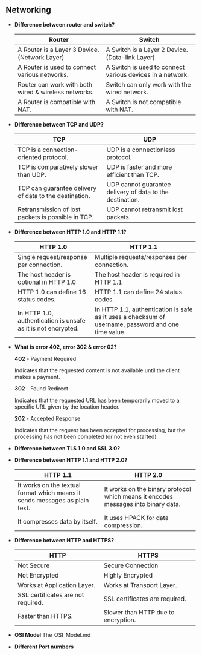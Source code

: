 ## Networking

- **Difference between router and switch?**
    
    
    | Router | Switch |
    | --- | --- |
    | A Router is a Layer 3 Device. (Network Layer) | A Switch is a Layer 2 Device. (Data-link Layer) |
    | A Router is used to connect various networks. | A Switch is used to connect various devices in a network. |
    | Router can work with both wired & wireless networks. | Switch can only work with the wired network. |
    | A Router is compatible with NAT. | A Switch is not compatible with NAT. |
- **Difference between TCP and UDP?**
    
    
    | TCP | UDP |
    | --- | --- |
    | TCP is a connection-oriented protocol. | UDP is a connectionless protocol. |
    | TCP is comparatively slower than UDP. | UDP is faster and more efficient than TCP. |
    | TCP can guarantee delivery of data to the destination. | UDP cannot guarantee delivery of data to the destination. |
    | Retransmission of lost packets is possible in TCP. | UDP cannot retransmit lost packets. |
- **Difference between HTTP 1.0 and HTTP 1.1?**
    
    
    | HTTP 1.0 | HTTP 1.1 |
    | --- | --- |
    | Single request/response per connection. | Multiple requests/responses per connection. |
    | The host header is optional in HTTP 1.0 | The host header is required in HTTP 1.1 |
    | HTTP 1.0 can define 16 status codes. | HTTP 1.1 can define 24 status codes. |
    | In HTTP 1.0, authentication is unsafe as it is not encrypted. | In HTTP 1.1, authentication is safe as it uses a checksum of username, password and one time value. |
- **What is error 402, error 302 & error 02?**
    
    **402** - Payment Required 
    
    Indicates that the requested content is not available until the client makes a payment.
    
    **302** - Found Redirect 
    
    Indicates that the requested URL has been temporarily moved to a specific URL given by the location header.
    
    **202** - Accepted Response 
    
    Indicates that the request has been accepted for processing, but the processing has not been completed (or not even started).
    
- **Difference between TLS 1.0 and SSL 3.0?**
- **Difference between HTTP 1.1 and HTTP 2.0?**
    
    
    | HTTP 1.1 | HTTP 2.0 |
    | --- | --- |
    | It works on the textual format which means it sends messages as plain text. | It works on the binary protocol which means it encodes messages into binary data. |
    | It compresses data by itself. | It uses HPACK for data compression. |
    
        
- **Difference between HTTP and HTTPS?**
    
    
    | HTTP | HTTPS |
    | --- | --- |
    | Not Secure | Secure Connection |
    | Not Encrypted  | Highly Encrypted |
    | Works at Application Layer. | Works at Transport Layer. |
    | SSL certificates are not required. | SSL certificates are required. |
    | Faster than HTTPS. | Slower than HTTP due to encryption. |
- **OSI Model**
    The_OSI_Model.md
    
- **Different Port numbers**
